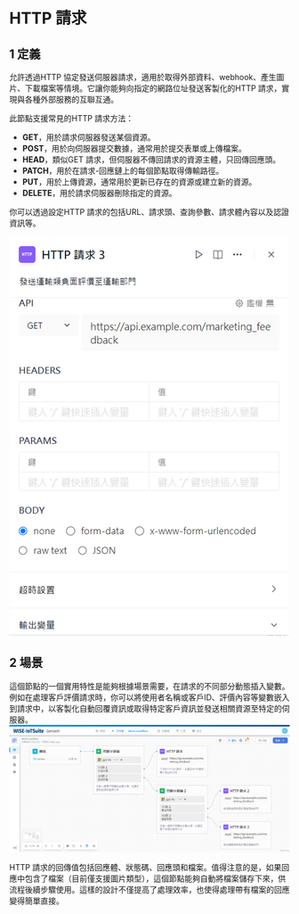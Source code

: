# HTTP 請求
## 1 定義
允許透過HTTP 協定發送伺服器請求，適用於取得外部資料、webhook、產生圖片、下載檔案等情境。它讓你能夠向指定的網路位址發送客製化的HTTP 請求，實現與各種外部服務的互聯互通。

此節點支援常見的HTTP 請求方法：
- **GET**，用於請求伺服器發送某個資源。
- **POST**，用於向伺服器提交數據，通常用於提交表單或上傳檔案。
- **HEAD**，類似GET 請求，但伺服器不傳回請求的資源主體，只回傳回應頭。
- **PATCH**，用於在請求-回應鏈上的每個節點取得傳輸路徑。
- **PUT**，用於上傳資源，通常用於更新已存在的資源或建立新的資源。
- **DELETE**，用於請求伺服器刪除指定的資源。

你可以透過設定HTTP 請求的包括URL、請求頭、查詢參數、請求體內容以及認證資訊等。

![HTTP請求配置](/工作流程/節點說明/images/HTTP請求配置.png)

## 2 場景
這個節點的一個實用特性是能夠根據場景需要，在請求的不同部分動態插入變數。例如在處理客戶評價請求時，你可以將使用者名稱或客戶ID、評價內容等變數嵌入到請求中，以客製化自動回覆資訊或取得特定客戶資訊並發送相關資源至特定的伺服器。
![客戶評價分類](/工作流程/節點說明/images/客戶評價分類.png)

HTTP 請求的回傳值包括回應體、狀態碼、回應頭和檔案。值得注意的是，如果回應中包含了檔案（目前僅支援圖片類型），這個節點能夠自動將檔案儲存下來，供流程後續步驟使用。這樣的設計不僅提高了處理效率，也使得處理帶有檔案的回應變得簡單直接。
